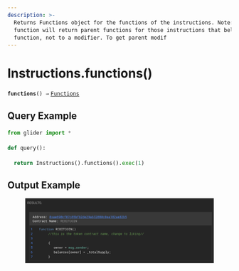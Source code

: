 ```yaml
---
description: >-
  Returns Functions object for the functions of the instructions. Note: The
  function will return parent functions for those instructions that belong to a
  function, not to a modifier. To get parent modif
---
```


# Instructions.functions()

**`functions`**`() →` [`Functions`](../callables/functions/)

## Query Example

```python
from glider import *

def query():
  
  return Instructions().functions().exec(1)
```

## Output Example

<figure><img src="../../.gitbook/assets/image (1).png" alt=""><figcaption></figcaption></figure>
